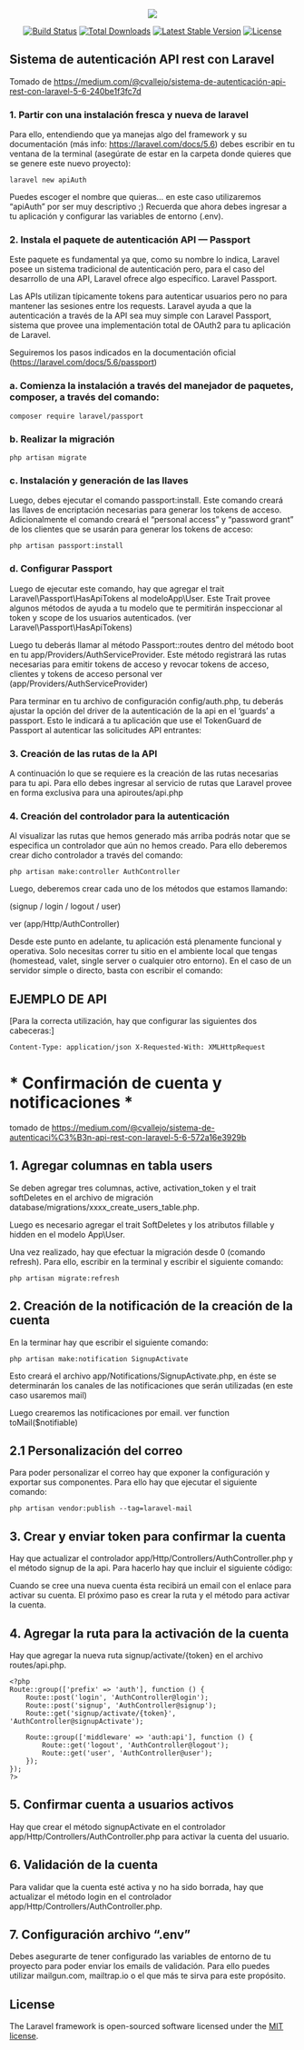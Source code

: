 <p align="center"><img src="https://laravel.com/assets/img/components/logo-laravel.svg"></p>

<p align="center">
<a href="https://travis-ci.org/laravel/framework"><img src="https://travis-ci.org/laravel/framework.svg" alt="Build Status"></a>
<a href="https://packagist.org/packages/laravel/framework"><img src="https://poser.pugx.org/laravel/framework/d/total.svg" alt="Total Downloads"></a>
<a href="https://packagist.org/packages/laravel/framework"><img src="https://poser.pugx.org/laravel/framework/v/stable.svg" alt="Latest Stable Version"></a>
<a href="https://packagist.org/packages/laravel/framework"><img src="https://poser.pugx.org/laravel/framework/license.svg" alt="License"></a>
</p>

## Sistema de autenticación API rest con Laravel

Tomado de https://medium.com/@cvallejo/sistema-de-autenticación-api-rest-con-laravel-5-6-240be1f3fc7d

### 1. Partir con una instalación fresca y nueva de laravel

Para ello, entendiendo que ya manejas algo del framework y su documentación (más info: https://laravel.com/docs/5.6) debes escribir en tu ventana de la terminal (asegúrate de estar en la carpeta donde quieres que se genere este nuevo proyecto):

`laravel new apiAuth`

Puedes escoger el nombre que quieras… en este caso utilizaremos “apiAuth” por ser muy descriptivo ;)
Recuerda que ahora debes ingresar a tu aplicación y configurar las variables de entorno (.env).

### 2. Instala el paquete de autenticación API — Passport

Este paquete es fundamental ya que, como su nombre lo indica, Laravel posee un sistema tradicional de autenticación pero, para el caso del desarrollo de una API, Laravel ofrece algo específico. Laravel Passport.

Las APIs utilizan típicamente tokens para autenticar usuarios pero no para mantener las sesiones entre los requests. Laravel ayuda a que la autenticación a través de la API sea muy simple con Laravel Passport, sistema que provee una implementación total de OAuth2 para tu aplicación de Laravel.

Seguiremos los pasos indicados en la documentación oficial (https://laravel.com/docs/5.6/passport)

### a. Comienza la instalación a través del manejador de paquetes, composer, a través del comando:

`composer require laravel/passport`

### b. Realizar la migración

`php artisan migrate`

### c. Instalación y generación de las llaves

Luego, debes ejecutar el comando passport:install. Este comando creará las llaves de encriptación necesarias para generar los tokens de acceso. Adicionalmente el comando creará el “personal access” y “password grant” de los clientes que se usarán para generar los tokens de acceso:

`php artisan passport:install`

### d. Configurar Passport

Luego de ejecutar este comando, hay que agregar el trait Laravel\Passport\HasApiTokens al modeloApp\User. Este Trait provee algunos métodos de ayuda a tu modelo que te permitirán inspeccionar al token y scope de los usuarios autenticados. (ver Laravel\Passport\HasApiTokens)

Luego tu deberás llamar al método Passport::routes dentro del método boot en tu app/Providers/AuthServiceProvider. Este método registrará las rutas necesarias para emitir tokens de acceso y revocar tokens de acceso, clientes y tokens de acceso personal ver (app/Providers/AuthServiceProvider)

Para terminar en tu archivo de configuración config/auth.php, tu deberás ajustar la opción del driver de la autenticación de la api en el ‘guards’ a passport. Esto le indicará a tu aplicación que use el TokenGuard de Passport al autenticar las solicitudes API entrantes:

### 3. Creación de las rutas de la API

A continuación lo que se requiere es la creación de las rutas necesarias para tu api. Para ello debes ingresar al servicio de rutas que Laravel provee en forma exclusiva para una apiroutes/api.php

### 4. Creación del controlador para la autenticación

Al visualizar las rutas que hemos generado más arriba podrás notar que se especifica un controlador que aún no hemos creado. Para ello deberemos crear dicho controlador a través del comando:

`php artisan make:controller AuthController`

Luego, deberemos crear cada uno de los métodos que estamos llamando:

(signup / login / logout / user)

ver (app/Http/AuthController)

Desde este punto en adelante, tu aplicación está plenamente funcional y operativa. Solo necesitas correr tu sitio en el ambiente local que tengas (homestead, valet, single server o cualquier otro entorno). En el caso de un servidor simple o directo, basta con escribir el comando:

## EJEMPLO DE API

[Para la correcta utilización, hay que configurar las siguientes dos cabeceras:]

`Content-Type: application/json
X-Requested-With: XMLHttpRequest`


# * Confirmación de cuenta y notificaciones *

tomado de https://medium.com/@cvallejo/sistema-de-autenticaci%C3%B3n-api-rest-con-laravel-5-6-572a16e3929b

## 1. Agregar columnas en tabla users

Se deben agregar tres columnas, active, activation_token y el trait softDeletes en el archivo de migración database/migrations/xxxx_create_users_table.php.

Luego es necesario agregar el trait SoftDeletes y los atributos fillable y hidden en el modelo App\User.

Una vez realizado, hay que efectuar la migración desde 0 (comando refresh). Para ello, escribir en la terminal y escribir el siguiente comando:

`php artisan migrate:refresh`

## 2. Creación de la notificación de la creación de la cuenta


En la terminar hay que escribir el siguiente comando:

`php artisan make:notification SignupActivate`

Esto creará el archivo app/Notifications/SignupActivate.php, en éste se determinarán los canales de las notificaciones que serán utilizadas (en este caso usaremos mail)

Luego crearemos las notificaciones por email. ver function toMail($notifiable)

## 2.1 Personalización del correo

Para poder personalizar el correo hay que exponer la configuración y exportar sus componentes. Para ello hay que ejecutar el siguiente comando:

`php artisan vendor:publish --tag=laravel-mail `

## 3. Crear y enviar token para confirmar la cuenta

Hay que actualizar el controlador app/Http/Controllers/AuthController.php y el método signup de la api. Para hacerlo hay que incluir el siguiente código:

Cuando se cree una nueva cuenta ésta recibirá un email con el enlace para activar su cuenta. El próximo paso es crear la ruta y el método para activar la cuenta.

## 4. Agregar la ruta para la activación de la cuenta

Hay que agregar la nueva ruta signup/activate/{token} en el archivo routes/api.php.

    <?php
    Route::group(['prefix' => 'auth'], function () {
        Route::post('login', 'AuthController@login');
        Route::post('signup', 'AuthController@signup');
        Route::get('signup/activate/{token}', 'AuthController@signupActivate');
    
        Route::group(['middleware' => 'auth:api'], function () {
            Route::get('logout', 'AuthController@logout');
            Route::get('user', 'AuthController@user');
        });
    });
    ?>

## 5. Confirmar cuenta a usuarios activos

Hay que crear el método signupActivate en el controlador app/Http/Controllers/AuthController.php para activar la cuenta del usuario.

## 6. Validación de la cuenta

Para validar que la cuenta esté activa y no ha sido borrada, hay que actualizar el método login en el controlador app/Http/Controllers/AuthController.php.

## 7. Configuración archivo “.env”

Debes asegurarte de tener configurado las variables de entorno de tu proyecto para poder enviar los emails de validación.
Para ello puedes utilizar mailgun.com, mailtrap.io o el que más te sirva para este propósito.





## License

The Laravel framework is open-sourced software licensed under the [MIT license](http://opensource.org/licenses/MIT).
